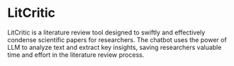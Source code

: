
# LitCritic

LitCritic is a literature review tool designed to swiftly and effectively condense scientific papers for researchers. The chatbot uses the power of LLM to analyze text and extract key insights, saving researchers valuable time and effort in the literature review process.

